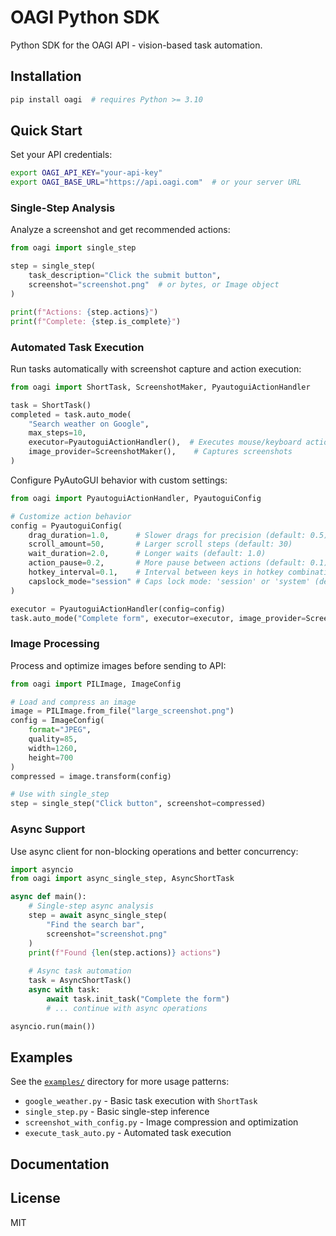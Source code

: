 # OAGI Python SDK

Python SDK for the OAGI API - vision-based task automation.

## Installation

```bash
pip install oagi  # requires Python >= 3.10
```

## Quick Start

Set your API credentials:
```bash
export OAGI_API_KEY="your-api-key"
export OAGI_BASE_URL="https://api.oagi.com"  # or your server URL
```

### Single-Step Analysis

Analyze a screenshot and get recommended actions:

```python
from oagi import single_step

step = single_step(
    task_description="Click the submit button",
    screenshot="screenshot.png"  # or bytes, or Image object
)

print(f"Actions: {step.actions}")
print(f"Complete: {step.is_complete}")
```

### Automated Task Execution

Run tasks automatically with screenshot capture and action execution:

```python
from oagi import ShortTask, ScreenshotMaker, PyautoguiActionHandler

task = ShortTask()
completed = task.auto_mode(
    "Search weather on Google",
    max_steps=10,
    executor=PyautoguiActionHandler(),  # Executes mouse/keyboard actions
    image_provider=ScreenshotMaker(),    # Captures screenshots
)
```

Configure PyAutoGUI behavior with custom settings:

```python
from oagi import PyautoguiActionHandler, PyautoguiConfig

# Customize action behavior
config = PyautoguiConfig(
    drag_duration=1.0,      # Slower drags for precision (default: 0.5)
    scroll_amount=50,       # Larger scroll steps (default: 30)
    wait_duration=2.0,      # Longer waits (default: 1.0)
    action_pause=0.2,       # More pause between actions (default: 0.1)
    hotkey_interval=0.1,    # Interval between keys in hotkey combinations (default: 0.1)
    capslock_mode="session" # Caps lock mode: 'session' or 'system' (default: 'session')
)

executor = PyautoguiActionHandler(config=config)
task.auto_mode("Complete form", executor=executor, image_provider=ScreenshotMaker())
```

### Image Processing

Process and optimize images before sending to API:

```python
from oagi import PILImage, ImageConfig

# Load and compress an image
image = PILImage.from_file("large_screenshot.png")
config = ImageConfig(
    format="JPEG",
    quality=85,
    width=1260,
    height=700
)
compressed = image.transform(config)

# Use with single_step
step = single_step("Click button", screenshot=compressed)
```

### Async Support

Use async client for non-blocking operations and better concurrency:

```python
import asyncio
from oagi import async_single_step, AsyncShortTask

async def main():
    # Single-step async analysis
    step = await async_single_step(
        "Find the search bar",
        screenshot="screenshot.png"
    )
    print(f"Found {len(step.actions)} actions")
    
    # Async task automation
    task = AsyncShortTask()
    async with task:
        await task.init_task("Complete the form")
        # ... continue with async operations

asyncio.run(main())
```

## Examples

See the [`examples/`](examples/) directory for more usage patterns:
- `google_weather.py` - Basic task execution with `ShortTask`
- `single_step.py` - Basic single-step inference
- `screenshot_with_config.py` - Image compression and optimization
- `execute_task_auto.py` - Automated task execution

## Documentation


## License

MIT